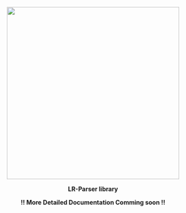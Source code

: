 <p align="center"> <img width=400 src="./assets/manodae.svg"/></p> 

<p align="center"> <b>LR-Parser library</b></p> 

<p align="center"><b> ‼️ More Detailed Documentation Comming soon ‼️</b></p> 
